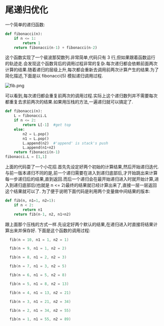 #  尾递归优化

一个简单的递归函数:
```python
def fibonacci(n):
	if n <= 1:
		return 1
	return fibonacci(n-1) + fibonacci(n-2) 
```
这个函数实现了一个裴波那契数列.非常简单,代码只有 3 行,但如果跟着函数运行的轨迹走.会发现这个函数背后的调用过程非常的复杂.每次递归都会依赖前面两次计算的结果.随着递归的层级上升,每次都会重新去调用前两次计算产生的结果.为了简化描述,下面是以 fibonacci(5) 模拟递归调用过程.  

![fib.png](/images/fib.png)

可以看到,每次递归都会重复前两次的调用过程.实际上这个递归数列并不需要每次都重复去求前两次的结果.如果用压栈的方法,一遍递归就可以搞定了.

```python
def fibonacci(n):
    L = fibonacci.L
    if n <= 2:
        return L[-1]  #get top
    else:
        n2 = L.pop()  
        n1 = L.pop()
        L.append(n2)  #'append' is stack's push  
        L.append(n1+n2)
    return fibonacci(n-1)
fibonacci.L = [1,1]  
```

上面的代码耍了一个小花招.首先先设定好两个初始的计算结果,然后开始递归迭代.与前一版本递归不同的是,前一个递归需要在进入到递归底部后,才开始跳出来计算每一步递归后的结果,直到返回.而后一个递归会在最开始递归进入时就开始计算,进入到递归底部后(也就是 n <= 2)最终的结果就已经计算出来了,直接一层一层返回这个结果就可以了.
为了便于说明下面代码是利用两个变量做中间结果的版本:

```python
def fib(n, n1=1, n2=1):
    if n < 2:
        return n1
    return fib(n-1, n2, n1+n2)  
```
跟上面那个压栈的方式一样.先设定好两个默认的结果,在递归进入时直接将结果计算出来并保存好.
下面是这个函数的调用过程:

```c
  fib(n = 10, n1 = 1, n2 = 1)

  fib(n = 9, n1 = 1, n2 = 2)

  fib(n = 8, n1 = 2, n2 = 3)

  fib(n = 7, n1 = 3, n2 = 5)

  fib(n = 6, n1 = 5, n2 = 8)

  fib(n = 5, n1 = 8, n2 = 13)

  fib(n = 4, n1 = 13, n2 = 21)

  fib(n = 3, n1 = 21, n2 = 34)

  fib(n = 2, n1 = 34, n2 = 55)

  fib(n = 1, n1 = 55, n2 = 89)
```



